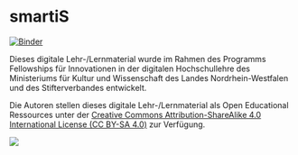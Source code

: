 # smartiS

[![Binder](https://mybinder.org/badge_logo.svg)](https://mybinder.org/v2/gh/PeterAKersten/physics/master)

Dieses digitale Lehr-/Lernmaterial wurde im Rahmen des Programms Fellowships für Innovationen in der digitalen Hochschullehre des Ministeriums für Kultur und Wissenschaft des Landes Nordrhein-Westfalen und des Stifterverbandes entwickelt.

Die Autoren stellen dieses digitale Lehr-/Lernmaterial als Open Educational Ressources unter der [Creative Commons Attribution-ShareAlike 4.0 International License (CC BY-SA 4.0)](https://creativecommons.org/licenses/by-sa/4.0/) zur Verfügung.

<img align="left" src="https://licensebuttons.net/l/by-sa/3.0/88x31.png">
